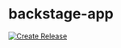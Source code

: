 # backstage-app

[![Create Release](https://github.com/colbylwilliams/backstage-app/actions/workflows/release.yml/badge.svg)](https://github.com/colbylwilliams/backstage-app/actions/workflows/release.yml)

